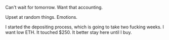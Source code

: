 Can't wait for tomorrow. Want that accounting.

Upset at random things. Emotions.

I started the depositing process, which is going to take two fucking weeks. I want low ETH. It touched $250. It better stay here until I buy.
